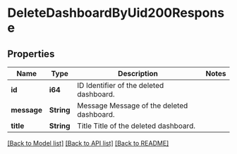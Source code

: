 # DeleteDashboardByUid200Response

## Properties

Name | Type | Description | Notes
------------ | ------------- | ------------- | -------------
**id** | **i64** | ID Identifier of the deleted dashboard. | 
**message** | **String** | Message Message of the deleted dashboard. | 
**title** | **String** | Title Title of the deleted dashboard. | 

[[Back to Model list]](../README.md#documentation-for-models) [[Back to API list]](../README.md#documentation-for-api-endpoints) [[Back to README]](../README.md)


